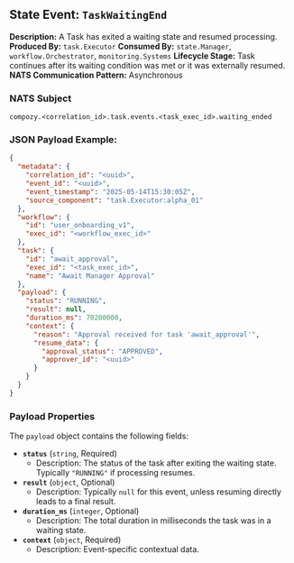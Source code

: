## State Event: `TaskWaitingEnd`

**Description:** A Task has exited a waiting state and resumed processing.
**Produced By:** `task.Executor`
**Consumed By:** `state.Manager`, `workflow.Orchestrator`, `monitoring.Systems`
**Lifecycle Stage:** Task continues after its waiting condition was met or it was externally resumed.
**NATS Communication Pattern:** Asynchronous

### NATS Subject

`compozy.<correlation_id>.task.events.<task_exec_id>.waiting_ended`

### JSON Payload Example:

```json
{
  "metadata": {
    "correlation_id": "<uuid>",
    "event_id": "<uuid>",
    "event_timestamp": "2025-05-14T15:30:05Z",
    "source_component": "task.Executor:alpha_01"
  },
  "workflow": {
    "id": "user_onboarding_v1",
    "exec_id": "<workflow_exec_id>"
  },
  "task": {
    "id": "await_approval",
    "exec_id": "<task_exec_id>",
    "name": "Await Manager Approval"
  },
  "payload": {
    "status": "RUNNING",
    "result": null,
    "duration_ms": 70200000, 
    "context": {
      "reason": "Approval received for task 'await_approval'",
      "resume_data": {
        "approval_status": "APPROVED",
        "approver_id": "<uuid>"
      }
    }
  }
}
```

### Payload Properties

The `payload` object contains the following fields:

-   **`status`** (`string`, Required)
    -   Description: The status of the task after exiting the waiting state. Typically `"RUNNING"` if processing resumes.
-   **`result`** (`object`, Optional)
    -   Description: Typically `null` for this event, unless resuming directly leads to a final result.
-   **`duration_ms`** (`integer`, Optional)
    -   Description: The total duration in milliseconds the task was in a waiting state.
-   **`context`** (`object`, Required)
    -   Description: Event-specific contextual data.
